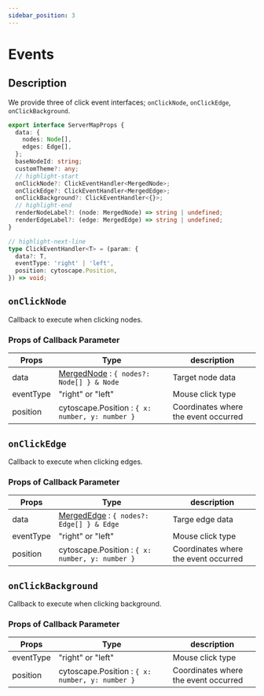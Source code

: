 ```yaml
---
sidebar_position: 3
---
```


# Events
## Description
We provide three of click event interfaces; `onClickNode`, `onClickEdge`, `onClickBackground`.


```ts
export interface ServerMapProps {
  data: {
    nodes: Node[],
    edges: Edge[],
  };
  baseNodeId: string;
  customTheme?: any;
  // highlight-start
  onClickNode?: ClickEventHandler<MergedNode>;
  onClickEdge?: ClickEventHandler<MergedEdge>;
  onClickBackground?: ClickEventHandler<{}>;
  // highlight-end
  renderNodeLabel?: (node: MergedNode) => string | undefined;
  renderEdgeLabel?: (edge: MergedEdge) => string | undefined;
}

// highlight-next-line
type ClickEventHandler<T> = (param: {
  data?: T,
  eventType: 'right' | 'left',
  position: cytoscape.Position,
}) => void;

```

## `onClickNode`

Callback to execute when clicking nodes.


### Props of Callback Parameter

| Props | Type  | description  |
| --- | --- | --- |
| data | [MergedNode](/servermap/guide/merge#mergednode) : `{ nodes?: Node[] } & Node` | Target node data |
| eventType | "right" or "left" | Mouse click type |
| position | cytoscape.Position :  `{ x: number, y: number }` | Coordinates where the event occurred  |

## `onClickEdge`

Callback to execute when clicking edges.

### Props of Callback Parameter

| Props | Type  | description  |
| --- | --- | --- |
| data | [MergedEdge](/servermap/guide/merge#mergededge) : `{ nodes?: Edge[] } & Edge` | Targe edge data |
| eventType | "right" or "left" | Mouse click type |
| position | cytoscape.Position :  `{ x: number, y: number }` | Coordinates where the event occurred |

## `onClickBackground`

Callback to execute when clicking background.

### Props of Callback Parameter

| Props | Type  | description  |
| --- | --- | --- |
| eventType | "right" or "left" | Mouse click type |
| position | cytoscape.Position :  `{ x: number, y: number }` | Coordinates where the event occurred |